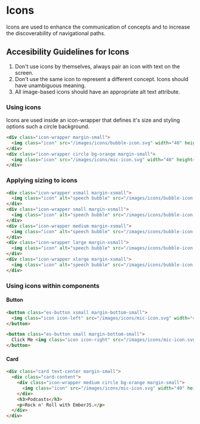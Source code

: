 # Icons

Icons are used to enhance the communication of concepts and to increase the discoverability of navigational paths.

## Accesibility Guidelines for Icons

1. Don't use icons by themselves, always pair an icon with text on the screen.
2. Don't use the same icon to represent a different concept. Icons should have unambiguous meaning.
3. All image-based icons should have an appropriate alt text attribute.

### Using icons

Icons are used inside an icon-wrapper that defines it's size and styling options such a circle background.

```html
<div class="icon-wrapper margin-small">
  <img class="icon" src="/images/icons/bubble-icon.svg" width="40" height="40" />
</div>
<div class="icon-wrapper circle bg-orange margin-small">
  <img class="icon" src="/images/icons/mic-icon.svg" width="40" height="40" />
</div>
```

### Applying sizing to icons

```html
<div class="icon-wrapper xsmall margin-xsmall">
  <img class="icon" alt="speech bubble" src="/images/icons/bubble-icon.svg" width="40" height="40" />
</div>
<div class="icon-wrapper small margin-xsmall">
  <img class="icon" alt="speech bubble" src="/images/icons/bubble-icon.svg" width="40" height="40" />
</div>
<div class="icon-wrapper medium margin-xsmall">
  <img class="icon" alt="speech bubble" src="/images/icons/bubble-icon.svg" width="40" height="40" />
</div>
<div class="icon-wrapper large margin-xsmall">
  <img class="icon" alt="speech bubble" src="/images/icons/bubble-icon.svg" width="40" height="40" />
</div>
<div class="icon-wrapper xlarge margin-xsmall">
  <img class="icon" alt="speech bubble" src="/images/icons/bubble-icon.svg" width="40" height="40" />
</div>
```

### Using icons within components

#### Button

```html
<button class="es-button xsmall margin-bottom-small">
  <img class="icon icon-left" src="/images/icons/mic-icon.svg" width="40" height="40" /> Click Me
</button>

<button class="es-button small margin-bottom-small">
  Click Me <img class="icon icon-right" src="/images/icons/mic-icon.svg" width="40" height="40" />
</button>
```

#### Card

```html
<div class="card text-center margin-small">
  <div class="card-content">
    <div class="icon-wrapper medium circle bg-orange margin-small">
      <img class="icon" src="/images/icons/mic-icon.svg" width="40" height="40" />
    </div>
    <h3>Podcasts</h3>
    <p>Rock n' Roll with EmberJS.</p>
  </div>
</div>
```
